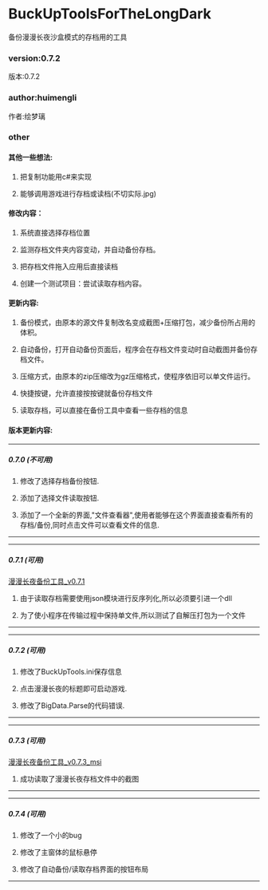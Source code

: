 # BuckUpToolsForTheLongDark
备份漫漫长夜沙盒模式的存档用的工具

### version:0.7.2
版本:0.7.2

### author:huimengli
作者:绘梦璃

### other

#### 其他一些想法:

1. 把复制功能用c#来实现

2. 能够调用游戏进行存档或读档(不切实际.jpg)

#### 修改内容：

1. 系统直接选择存档位置

2. 监测存档文件夹内容变动，并自动备份存档。

3. 把存档文件拖入应用后直接读档

4. 创建一个测试项目：尝试读取存档内容。

#### 更新内容:

1. 备份模式，由原本的源文件复制改名变成截图+压缩打包，减少备份所占用的体积。

2. 自动备份，打开自动备份页面后，程序会在存档文件变动时自动截图并备份存档文件。

3. 压缩方式，由原本的zip压缩改为gz压缩格式，使程序依旧可以单文件运行。

4. 快捷按键，允许直接按按键就备份存档文件

5. 读取存档，可以直接在备份工具中查看一些存档的信息

#### 版本更新内容:

---------------------

##### 0.7.0 (不可用)

1. 修改了选择存档备份按钮.

2. 添加了选择文件读取按钮.

3. 添加了一个全新的界面,"文件查看器",使用者能够在这个界面直接查看所有的存档/备份,同时点击文件可以查看文件的信息.

---------------------
---------------------

##### 0.7.1 (可用)
[漫漫长夜备份工具_v0.7.1](https://github.com/huimengli/BuckUpToolsForTheLongDark/releases/tag/%E6%BC%AB%E6%BC%AB%E9%95%BF%E5%A4%9C%E5%A4%87%E4%BB%BD%E5%B7%A5%E5%85%B7_v0.7.1)

1. 由于读取存档需要使用json模块进行反序列化,所以必须要引进一个dll

2. 为了使小程序在传输过程中保持单文件,所以测试了自解压打包为一个文件

---------------------
---------------------

##### 0.7.2 (可用)

1. 修改了BuckUpTools.ini保存信息

2. 点击漫漫长夜的标题即可启动游戏.

3. 修改了BigData.Parse的代码错误.

---------------------
---------------------

##### 0.7.3 (可用)
[漫漫长夜备份工具_v0.7.3_msi](https://github.com/huimengli/BuckUpToolsForTheLongDark/releases/tag/%E6%BC%AB%E6%BC%AB%E9%95%BF%E5%A4%9C%E5%A4%87%E4%BB%BD%E5%B7%A5%E5%85%B7_v0.7.3_msi)

1. 成功读取了漫漫长夜存档文件中的截图

---------------------
---------------------

##### 0.7.4 (可用)


1. 修改了一个小的bug

2. 修改了主窗体的鼠标悬停

3. 修改了自动备份/读取存档界面的按钮布局

---------------------






